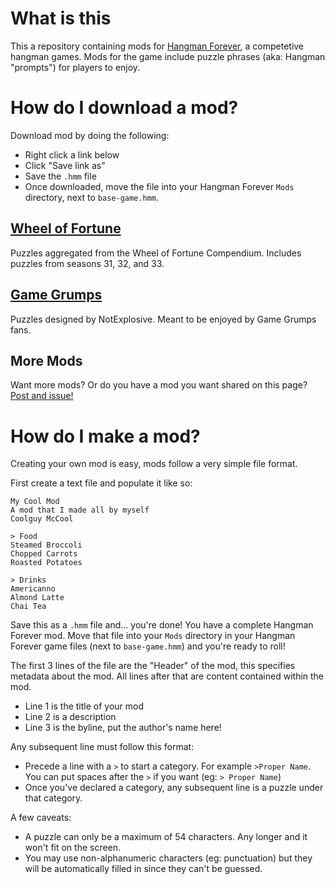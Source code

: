 # What is this

This a repository containing mods for [Hangman Forever](https://notexplosive.itch.io/hangman), a competetive hangman games. Mods for the game include puzzle phrases (aka: Hangman "prompts") for players to enjoy.

# How do I download a mod?

Download mod by doing the following:

- Right click a link below
- Click "Save link as"
- Save the `.hmm` file
- Once downloaded, move the file into your Hangman Forever `Mods` directory, next to `base-game.hmm`.

## [Wheel of Fortune](https://raw.githubusercontent.com/notexplosive/hangman-mods/main/wof-31-32-33.hmm)

Puzzles aggregated from the Wheel of Fortune Compendium. Includes puzzles from seasons 31, 32, and 33.

## [Game Grumps](https://raw.githubusercontent.com/notexplosive/hangman-mods/main/game-grumps.hmm)

Puzzles designed by NotExplosive. Meant to be enjoyed by Game Grumps fans.

## More Mods

Want more mods? Or do you have a mod you want shared on this page? [Post and issue!](https://github.com/notexplosive/hangman-mods/issues)

# How do I make a mod?

Creating your own mod is easy, mods follow a very simple file format.

First create a text file and populate it like so:

```
My Cool Mod
A mod that I made all by myself
Coolguy McCool

> Food
Steamed Broccoli
Chopped Carrots
Roasted Potatoes

> Drinks
Americanno
Almond Latte
Chai Tea
```

Save this as a `.hmm` file and... you're done! You have a complete Hangman Forever mod. Move that file into your `Mods` directory in your Hangman Forever game files (next to `base-game.hmm`) and you're ready to roll!

The first 3 lines of the file are the "Header" of the mod, this specifies metadata about the mod. All lines after that are content contained within the mod.

- Line 1 is the title of your mod
- Line 2 is a description
- Line 3 is the byline, put the author's name here!

Any subsequent line must follow this format:

- Precede a line with a `>` to start a category. For example `>Proper Name`. You can put spaces after the `>` if you want (eg: `> Proper Name`)
- Once you've declared a category, any subsequent line is a puzzle under that category.

A few caveats:

- A puzzle can only be a maximum of 54 characters. Any longer and it won't fit on the screen.
- You may use non-alphanumeric characters (eg: punctuation) but they will be automatically filled in since they can't be guessed.
